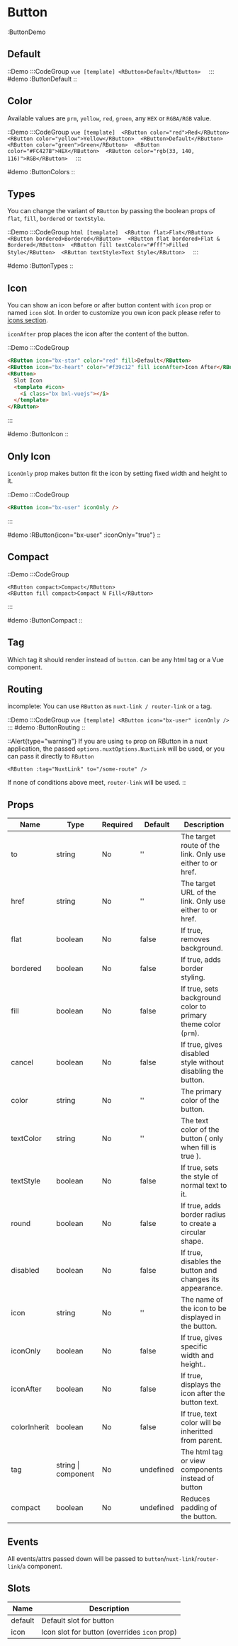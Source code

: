# Button

:ButtonDemo

## Default

::Demo
  :::CodeGroup
    ```vue [template]
     <RButton>Default</RButton> 
    ```
  :::
#demo
  :ButtonDefault
::

## Color

Available values are `prm`, `yellow`, `red`, `green`, any `HEX` or `RGBA/RGB` value.

::Demo
  :::CodeGroup
    ```vue [template] 
      <RButton color="red">Red</RButton>
      <RButton color="yellow">Yellow</RButton> 
      <RButton>Default</RButton>
      <RButton color="green">Green</RButton> 
      <RButton color="#FC427B">HEX</RButton> 
      <RButton color="rgb(33, 140, 116)">RGB</RButton> 
    ```
  :::

#demo
  :ButtonColors
::

## Types

You can change the variant of `RButton` by passing the boolean props of `flat`, `fill`, `bordered` or `textStyle`.

::Demo
  :::CodeGroup
    ```html [template] 
      <RButton flat>Flat</RButton> 
      <RButton bordered>Bordered</RButton> 
      <RButton flat bordered>Flat & Bordered</RButton> 
      <RButton fill textColor="#fff">Filled Style</RButton> 
      <RButton textStyle>Text Style</RButton> 
    ```
  :::

#demo
  :ButtonTypes
::

## Icon

You can show an icon before or after button content with `icon` prop or named `icon` slot. In order to customize you own icon pack please refer to [icons section](/customization#icons).

`iconAfter` prop places the icon after the content of the button.

::Demo
  :::CodeGroup
  ```html [template]
  <RButton icon="bx-star" color="red" fill>Default</RButton>
  <RButton icon="bx-heart" color="#f39c12" fill iconAfter>Icon After</RButton>
  <RButton>
    Slot Icon
    <template #icon>
      <i class="bx bxl-vuejs"></i>
    </template>
  </RButton>
  ```
  :::

#demo
  :ButtonIcon
::

## Only Icon

`iconOnly` prop makes button fit the icon by setting fixed width and height to it.

::Demo
  :::CodeGroup
  ```html [template]
  <RButton icon="bx-user" iconOnly />
  ```
  :::

#demo
  :RButton{icon="bx-user" :iconOnly="true"}
::

## Compact

::Demo
  :::CodeGroup
  ```vue [template]
  <RButton compact>Compact</RButton>
  <RButton fill compact>Compact N Fill</RButton>
  ```
  :::

#demo
  :ButtonCompact
::


## Tag

Which tag it should render instead of `button`. can be any html tag or a Vue component.


## Routing

incomplete: You can use `RButton` as `nuxt-link / router-link` or `a` tag.

::Demo
  :::CodeGroup
    ```vue [template]
      <RButton icon="bx-user" iconOnly />
    ```
  :::
#demo
:ButtonRouting
::

::Alert{type="warning"}
If you are using `to` prop on RButton in a nuxt application, the passed `options.nuxtOptions.NuxtLink` will be used, or you can pass it directly to `RButton`
```vue
<RButton :tag="NuxtLink" to="/some-route" />
```
If none of conditions above meet, `router-link` will be used.
::

## Props

| Name         | Type    | Required | Default | Description                                                    |
| ------------ | ------- | -------- | ------- | -------------------------------------------------------------- |
| to           | string  | No       | ''      | The target route of the link. Only use either to or href.      |
| href         | string  | No       | ''      | The target URL of the link. Only use either to or href.        |
| flat         | boolean | No       | false   | If true, removes background.                                   |
| bordered     | boolean | No       | false   | If true, adds border styling.                                  |
| fill         | boolean | No       | false   | If true, sets background color to primary theme color (`prm`). |
| cancel       | boolean | No       | false   | If true, gives disabled style without disabling the button.    |
| color        | string  | No       | ''      | The primary color of the button.                               |
| textColor    | string  | No       | ''      | The text color of the button ( only when fill is true ).       |
| textStyle    | boolean | No       | false   | If true, sets the style of normal text to it.                  |
| round        | boolean | No       | false   | If true, adds border radius to create a circular shape.        |
| disabled     | boolean | No       | false   | If true, disables the button and changes its appearance.       |
| icon         | string  | No       | ''      | The name of the icon to be displayed in the button.            |
| iconOnly     | boolean | No       | false   | If true, gives specific width and height..                     |
| iconAfter    | boolean | No       | false   | If true, displays the icon after the button text.              |
| colorInherit | boolean | No       | false   | If true, text color will be inheritted from parent.            |
| tag | string \| component | No       | undefined   | The html tag or view components instead of button            |
| compact | boolean | No       | undefined   | Reduces padding of the button.            |

## Events

All events/attrs passed down will be passed to `button`/`nuxt-link`/`router-link`/`a` component.

## Slots

| Name    | Description                                  |
| ------- | -------------------------------------------- |
| default | Default slot for button                      |
| icon    | Icon slot for button (overrides `icon` prop) |
